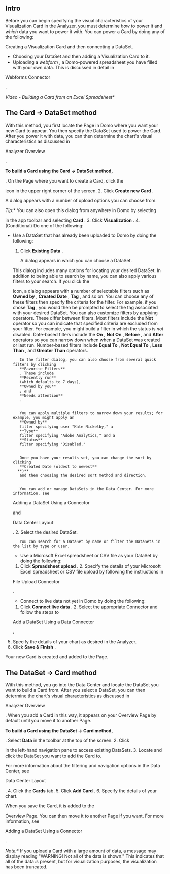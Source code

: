 

Intro
-------

Before you can begin specifying the visual characteristics of your Visualization Card in the Analyzer, you must determine
 *how*
 to power it and
 *which*
 data you want to power it with. You can power a Card by doing any of the following:

 Creating a Visualization Card and then connecting a DataSet.
* Choosing your DataSet and then adding a Visualization Card to it.
* Uploading a
 *webform*
 , a Domo-powered spreadsheet you have filled with your own data. This is discussed in detail in

Webforms Connector

.

*Video - Building a Card from an Excel Spreadsheet**


 The Card -> DataSet method
----------------------------

With this method, you first locate the Page in Domo where you want your new Card to appear. You then specify the DataSet used to power the Card. After you power it with data, you can then determine the chart's visual characteristics as discussed in

Analyzer Overview

.


**To build a Card using the Card -> DataSet method,**

. On the Page where you want to create a Card, click the

icon in the upper right corner of the screen.
2. Click
 **Create new Card**
 .


 A dialog appears with a number of upload options you can choose from.

*Tip:**
 You can also open this dialog from anywhere in Domo by selecting

in the app toolbar and selecting
 **Card**
 .
3. Click
 **Visualization**
 .
4. (Conditional) Do one of the following:

* Use a DataSet that has already been uploaded to Domo by doing the following:

	1. Click
		 **Existing Data**
		 .


		 A dialog appears in which you can choose a DataSet.

	 This dialog includes many options for locating your desired DataSet. In addition to being able to search by name, you can also apply various filters to your search. If you click the

	 icon, a dialog appears with a number of selectable filters such as
		 **Owned by**
		 ,
		 **Created Date**
		 ,
		 **Tag**
		 , and so on. You can choose any of these filters then specify the criteria for the filter. For example, if you chose
		 **Tag**
		 , you would then be prompted to select the tag associated with your desired DataSet. You can also customize filters by applying operators. These differ between filters. Most filters include the
		 **Not**
		 operator so you can indicate that specified criteria are excluded from your filter. For example, you might build a filter in which the status is
		 *not*
		 disabled. Date-based filters include the
		 **On**
		 ,
		 **Not On**
		 ,
		 **Before**
		 , and
		 **After**
		 operators so you can narrow down when when a DataSet was created or last run. Number-based filters include
		 **Equal To**
		 ,
		 **Not Equal To**
		 ,
		 **Less Than**
		 , and
		 **Greater Than**
		 operators.


		 In the filter dialog, you can also choose from several quick filters by clicking
		 **Favorite Filters**
		 . These include
		 **Recently run**
		 (which defaults to 7 days),
		 **Owned by you**
		 , and
		 **Needs attention**
		 .


		 You can apply multiple filters to narrow down your results; for example, you might apply an
		 **Owned by**
		 filter specifying user "Kate Nickelby," a
		 **Type**
		 filter specifying "Adobe Analytics," and a
		 **Status**
		 filter specifying "Disabled."


		 Once you have your results set, you can change the sort by clicking
		 **Created Date (oldest to newest**
		**)**
		 and then choosing the desired sort method and direction.


		 You can add or manage DataSets in the Data Center. For more information, see

	 Adding a DataSet Using a Connector

	 and

	 Data Center Layout

	 .
		2. Select the desired DataSet.


		 You can search for a DataSet by name or filter the DataSets in the list by type or user.
	* Use a Microsoft Excel spreadsheet or CSV file as your DataSet by doing the following:

	1. Click
		 **Spreadsheet upload**
		 .
		2. Specify the details of your Microsoft Excel spreadsheet or CSV file upload by following the instructions in

	 File Upload Connector

	 .
	* Connect to live data not yet in Domo by doing the following:

	1. Click
		 **Connect live data**
		 .
		2. Select the appropriate Connector and follow the steps to

	 Add a DataSet Using a Data Connector

	 .
5. Specify the details of your chart as desired in the Analyzer.
6. Click
 **Save & Finish**
 .


 Your new Card is created and added to the Page.

The DataSet -> Card method
----------------------------

With this method, you go into the Data Center and locate the DataSet you want to build a Card from. After you select a DataSet, you can then determine the chart's visual characteristics as discussed in

Analyzer Overview

. When you add a Card in this way, it appears on your Overview Page by default until you move it to another Page.


**To build a Card using the DataSet -> Card method,**

. Select
 **Data**
 in the toolbar at the top of the screen.
2. Click

in the left-hand navigation pane to access existing DataSets.
3. Locate and click the DataSet you want to add the Card to.


 For more information about the filtering and navigation options in the Data Center, see

Data Center Layout

.
4. Click the
 **Cards**
 tab.
5. Click
 **Add Card**
 .
6. Specify the details of your chart.


 When you save the Card, it is added to the


 Overview Page. You can then move it to another Page if you want. For more information, see

Adding a DataSet Using a Connector

.

*Note:**
 If you upload a Card with a large amount of data, a message may display reading "WARNING! Not all of the data is shown." This indicates that all of the data
 *is*
 present, but for visualization purposes, the visualization has been truncated.

